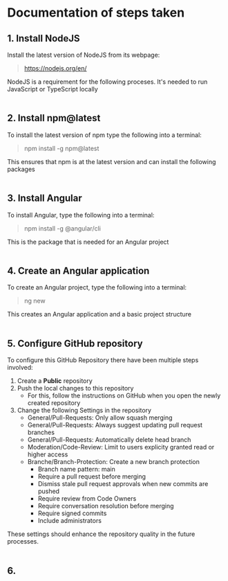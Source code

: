 # Documentation of steps taken

## 1. Install NodeJS

Install the latest version of NodeJS from its webpage:

> https://nodejs.org/en/

NodeJS is a requirement for the following proceses. It's needed to run JavaScript or TypeScript locally
<br><br>

## 2. Install npm@latest

To install the latest version of npm type the following into a terminal:

> npm install -g npm@latest

This ensures that npm is at the latest version and can install the following packages
<br><br>

## 3. Install Angular

To install Angular, type the following into a terminal:

> npm install -g @angular/cli

This is the package that is needed for an Angular project
<br><br>

## 4. Create an Angular application

To create an Angular project, type the following into a terminal:

> ng new

This creates an Angular application and a basic project structure
<br><br>

## 5. Configure GitHub repository

To configure this GitHub Repository there have been multiple steps involved:

1. Create a **Public** repository
2. Push the local changes to this repository
   - For this, follow the instructions on GitHub when you open the newly created repository
3. Change the following Settings in the repository
   - General/Pull-Requests: Only allow squash merging
   - General/Pull-Requests: Always suggest updating pull request branches
   - General/Pull-Requests: Automatically delete head branch
   - Moderation/Code-Review: Limit to users explicity granted read or higher access
   - Branche/Branch-Protection: Create a new branch protection
     - Branch name pattern: main
     - Require a pull request before merging
     - Dismiss stale pull request approvals when new commits are pushed
     - Require review from Code Owners
     - Require conversation resolution before merging
     - Require signed commits
     - Include administrators

These settings should enhance the repository quality in the future processes.
<br><br>

## 6.
